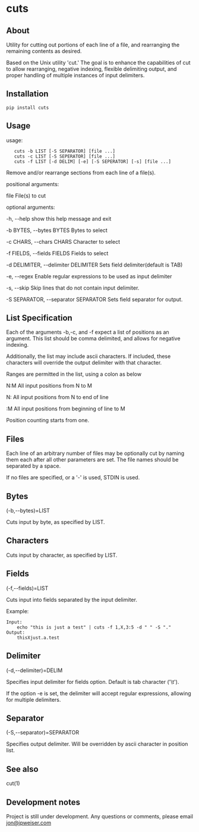 # cuts
## About

Utility for cutting out portions of each line of a file, and rearranging the
remaining contents as desired.

Based on the Unix utility 'cut.' The goal is to enhance the capabilities of cut to allow rearranging, negative indexing, flexible delimiting output, and proper handling of multiple instances of input
delimiters.

## Installation
    pip install cuts

## Usage

usage: 



       cuts -b LIST [-S SEPARATOR] [file ...]
       cuts -c LIST [-S SEPERATOR] [file ...]
       cuts -f LIST [-d DELIM] [-e] [-S SEPERATOR] [-s] [file ...]


Remove and/or rearrange sections from each line of a file(s).

positional arguments:

  file                                  File(s) to cut

optional arguments:

  -h, --help                            show this help message and exit

  -b BYTES, --bytes BYTES               Bytes to select

  -c CHARS, --chars CHARS               Character to select

  -f FIELDS, --fields FIELDS            Fields to select

  -d DELIMITER, --delimiter DELIMITER   Sets field delimiter(default is TAB)

  -e, --regex                           Enable regular expressions to be used as input delimiter

  -s, --skip                            Skip lines that do not contain input delimiter.

  -S SEPARATOR, --separator SEPARATOR   Sets field separator for output.

## List Specification

Each of the arguments -b,-c, and -f expect a list of positions as an argument.
This list should be comma delimited, and allows for negative indexing.

Additionally, the list may include ascii characters. If included, these
characters will override the output delimiter with that character.

Ranges are permitted in the list, using a colon as below

N:M    All input positions from N to M

N:     All input positions from N to end of line

:M     All input positions from beginning of line to M

Position counting starts from one.

## Files

Each line of an arbitrary number of files may be optionally cut by naming them
each after all other parameters are set. The file names should be separated by
a space.

If no files are specified, or a '-' is used, STDIN is used.

## Bytes
(-b,--bytes)=LIST

Cuts input by byte, as specified by LIST.

## Characters

Cuts input by character, as specified by LIST.

## Fields
(-f,--fields)=LIST

Cuts input into fields separated by the input delimiter.

Example:

    Input:
        echo "this is just a test" | cuts -f 1,X,3:5 -d " " -S "."
    Output:
        thisXjust.a.test

## Delimiter
(-d,--delimiter)=DELIM

Specifies input delimiter for fields option. Default is tab character ('\t').

If the option -e is set, the delimiter will accept regular expressions,
allowing for multiple delimiters.

## Separator
(-S,--separator)=SEPARATOR

Specifies output delimiter. Will be overridden by ascii character in position
list.

## See also
cut(1)

## Development notes
Project is still under development. Any questions or comments, please email
jon@jpweiser.com
